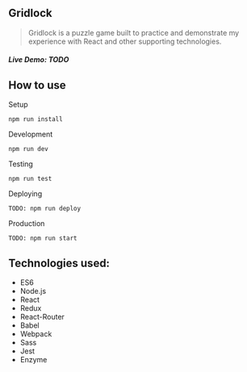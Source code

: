 Gridlock
-------------------
> Gridlock is a puzzle game built to practice and demonstrate my experience with React and other supporting technologies.

##### Live Demo: TODO


## How to use
Setup
```
npm run install
```
Development
```
npm run dev
```
Testing
```
npm run test
```
Deploying
```
TODO: npm run deploy
```

Production
```
TODO: npm run start
```
## Technologies used:
* ES6
* Node.js
* React
* Redux
* React-Router
* Babel
* Webpack
* Sass
* Jest
* Enzyme
